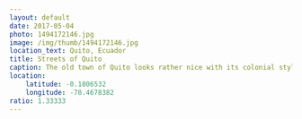 ```yaml
---
layout: default
date: 2017-05-04
photo: 1494172146.jpg
image: /img/thumb/1494172146.jpg
location_text: Quito, Ecuador
title: Streets of Quito
caption: The old town of Quito looks rather nice with its colonial style. It isn't as pretty as Cartagena in Colombia but the feeling here is much more relaxed and pleasant :)
location:
    latitude: -0.1806532
    longitude: -78.4678382
ratio: 1.33333
---
```

